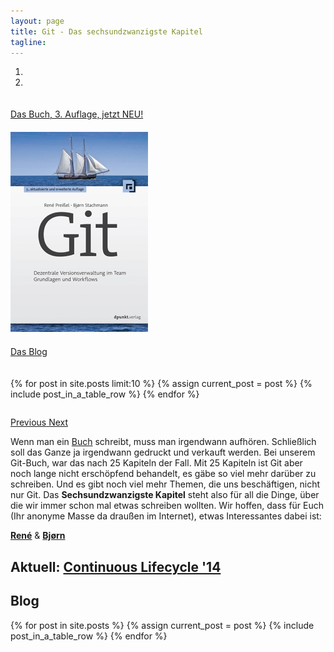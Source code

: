 ```yaml
---
layout: page
title: Git - Das sechsundzwanzigste Kapitel
tagline:
---
```


<!-- Carousel
================================================== -->
<link href="/assets/bootstrap/css/carousel.css" rel="stylesheet">

<div id="myCarousel" class="carousel slide" data-ride="carousel">
  <!-- Indicators -->
  <ol class="carousel-indicators">
    <li data-target="#myCarousel" data-slide-to="0" class="active"></li>
    <li data-target="#myCarousel" data-slide-to="1"></li>
  </ol>
  <div class="carousel-inner" role="listbox">
    <div class="item active">
      <div class="container">
        <div class="carousel-inner text-center">
          <div class="col-xs-12" style="height:20px;"></div>
          <div class="col-md-12">
            <a class="btn btn-lg btn-primary" href="git-buch/" role="button">Das Buch, 3. Auflage, jetzt NEU!</a>
          </div>
          <div class="col-xs-12" style="height:20px;"></div>
          <a href="git-buch/">
            <img src="git-buch/buch-cover.jpg" alt="Git-Buch Cover"/>
          </a>
        </div>
      </div>
    </div>
    <div class="item">
      <div class="container">
        <div class="carousel-inner text-center">
          <div class="col-xs-12" style="height:20px;"></div>
          <div class="col-md-12">
            <a class="btn btn-lg btn-primary" href="archive.html" role="button">Das Blog</a></p>
          </div>
          <div class="col-xs-12" style="height:20px;"></div>
          <table class="table table-striped">
            {% for post in site.posts limit:10 %}
              {% assign current_post = post %}
              {% include post_in_a_table_row %}
            {% endfor %}
          </table>
        </div>
      </div>
    </div>
  </div>
  <a class="left carousel-control" href="#myCarousel" role="button" data-slide="prev">
    <span class="glyphicon glyphicon-chevron-left" aria-hidden="true"></span>
    <span class="sr-only">Previous</span>
  </a>
  <a class="right carousel-control" href="#myCarousel" role="button" data-slide="next">
    <span class="glyphicon glyphicon-chevron-right" aria-hidden="true"></span>
    <span class="sr-only">Next</span>
  </a>
</div><!-- /.carousel -->


Wenn man ein [Buch](git-buch) schreibt, muss man irgendwann aufhören.
Schließlich soll das Ganze ja irgendwann gedruckt und verkauft werden.
Bei unserem Git-Buch, war das nach 25 Kapiteln der Fall.
Mit 25 Kapiteln ist Git aber noch lange nicht erschöpfend behandelt,
es gäbe so viel mehr darüber zu schreiben. Und es gibt noch viel
mehr Themen, die uns beschäftigen, nicht nur Git.
Das **Sechsundzwanzigste Kapitel** steht also für all die Dinge,
über die wir immer schon mal etwas schreiben wollten.
Wir hoffen, dass für Euch (Ihr anonyme Masse da draußen im Internet),
etwas Interessantes dabei ist:

**[René](/rene)**  & **[Bjørn](/bjoern)**

Aktuell: [Continuous Lifecycle '14](/git/2014/11/11/continuous-lifecycle-2014/)
------------------------------------------------

Blog
----

<table class="table table-striped">
  {% for post in site.posts %}
    {% assign current_post = post %}
    {% include post_in_a_table_row %}
  {% endfor %}
</table>
